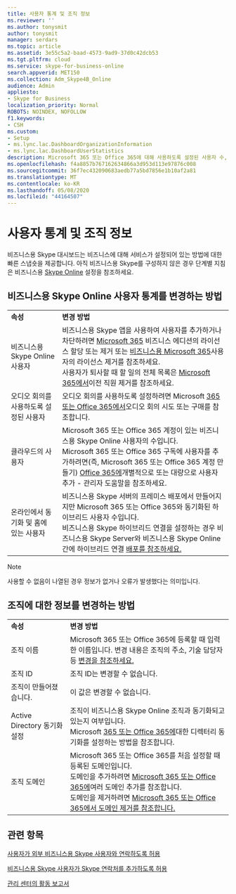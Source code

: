 ```yaml
---
title: 사용자 통계 및 조직 정보
ms.reviewer: ''
ms.author: tonysmit
author: tonysmit
manager: serdars
ms.topic: article
ms.assetid: 3e55c5a2-baad-4573-9ad9-37d0c42dcb53
ms.tgt.pltfrm: cloud
ms.service: skype-for-business-online
search.appverid: MET150
ms.collection: Adm_Skype4B_Online
audience: Admin
appliesto:
- Skype for Business
localization_priority: Normal
ROBOTS: NOINDEX, NOFOLLOW
f1.keywords:
- CSH
ms.custom:
- Setup
- ms.lync.lac.DashboardOrganizationInformation
- ms.lync.lac.DashboardUserStatistics
description: Microsoft 365 또는 Office 365에 대해 사용하도록 설정된 사용자 수, 회의 사용 가능 사용자 또는 사용자 수와 같이 비즈니스용 Skype 사용자 통계를 사용할 수 있는 방법을 확인합니다.
ms.openlocfilehash: f4a8857b767162634866a3d953d113e97876c008
ms.sourcegitcommit: 36f7ec432090683aedb77a5bd7856e1b10af2a81
ms.translationtype: MT
ms.contentlocale: ko-KR
ms.lasthandoff: 05/08/2020
ms.locfileid: "44164507"
---
```

# <a name="user-statistics-and-organization-information"></a>사용자 통계 및 조직 정보

비즈니스용 Skype 대시보드는 비즈니스에 대해 서비스가 설정되어 있는 방법에 대한 빠른 스냅숏을 제공합니다. 아직 비즈니스용 Skype를 구성하지 않은 경우 단계별 지침은 비즈니스용 [Skype Online](set-up-skype-for-business-online.md) 설정을 참조하세요.
  
## <a name="how-to-change-skype-for-business-online-user-statistics"></a>비즈니스용 Skype Online 사용자 통계를 변경하는 방법

|||
|:-----|:-----|
|**속성** <br/> |**변경 방법** <br/> |
|비즈니스용 Skype Online 사용자  <br/> |비즈니스용 Skype 앱을 사용하여 사용자를 추가하거나 차단하려면 [Microsoft 365](https://support.office.com/article/997596b5-4173-4627-b915-36abac6786dc) 비즈니스 에디션의 라이선스 할당 또는 제거 또는 [비즈니스용 Microsoft 365](https://support.office.com/article/9b497c85-d0a4-4735-80fa-d3565bc05bd1)사용자의 라이선스 제거를 참조하세요.  <br/> 사용자가 퇴사할 때 할 일의 전체 목록은 [Microsoft 365에서](https://support.office.com/article/44d96212-4d90-4027-9aa9-a95eddb367d1)이전 직원 제거를 참조하세요.  <br/> |
|오디오 회의를 사용하도록 설정된 사용자  <br/> |오디오 회의를 사용하도록 설정하려면 Microsoft [365 또는 Office 365에서](../audio-conferencing-in-office-365/try-or-purchase-audio-conferencing-in-office-365.md)오디오 회의 시도 또는 구매를 참조합니다.  <br/> |
|클라우드의 사용자  <br/> |Microsoft 365 또는 Office 365 계정이 있는 비즈니스용 Skype Online 사용자의 수입니다.  <br/> Microsoft 365 또는 Office 365 구독에 사용자를 추가하려면(즉, Microsoft 365 또는 Office 365 계정 만들기) [Office 365에](https://support.office.com/article/1970f7d6-03b5-442f-b385-5880b9c256ec)개별적으로 또는 대량으로 사용자 추가 - 관리자 도움말을 참조하세요.  <br/> |
|온라인에서 동기화 및 홈에 있는 사용자  <br/> |비즈니스용 Skype 서버의 프레미스 배포에서 만들어지지만 Microsoft 365 또는 Office 365와 동기화된 하이브리드 사용자 수입니다.  <br/> 비즈니스용 Skype 하이브리드 연결을 설정하는 경우 비즈니스용 Skype Server와 비즈니스용 Skype Online 간에 하이브리드 연결 [배포를 참조하세요.](https://technet.microsoft.com/library/jj204669.aspx)  <br/> |
   
> [!NOTE]
> 사용할 수 없음이 나열된 경우 정보가 없거나 오류가 발생했다는 의미입니다. 
  
## <a name="how-to-change-information-about-your-organization"></a>조직에 대한 정보를 변경하는 방법

|||
|:-----|:-----|
|**속성** <br/> |**변경 방법** <br/> |
|조직 이름  <br/> |Microsoft 365 또는 Office 365에 등록할 때 입력한 이름입니다. 변경 내용은 조직의 주소, 기술 담당자 등 [변경을 참조하세요.](https://support.office.com/article/a36e5a52-4df2-479e-bb97-9e67b8483e10)  <br/> |
|조직 ID  <br/> |조직 ID는 변경할 수 없습니다.  <br/> |
|조직이 만들어졌습니다.  <br/> |이 값은 변경할 수 없습니다.  <br/> |
|Active Directory 동기화 설정  <br/> |조직이 비즈니스용 Skype Online 조직과 동기화되고 있는지 여부입니다.  <br/> Microsoft [365 또는 Office 365에](https://support.office.com/article/1b3b5318-6977-42ed-b5c7-96fa74b08846)대한 디렉터리 동기화를 설정하는 방법을 참조합니다.  <br/> |
|조직 도메인  <br/> |Microsoft 365 또는 Office 365를 처음 설정할 때 등록된 도메인입니다.  <br/> 도메인을 추가하려면 [Microsoft 365 또는 Office 365에](https://support.office.com/article/2d2fa996-b760-411d-a5cc-190d63f13207)여러 도메인 추가를 참조합니다.  <br/> 도메인을 제거하려면 [Microsoft 365 또는 Office 365에서 도메인 제거를 참조합니다.](https://support.office.com/article/f09696b2-8c29-4588-a08b-b333da19810c)  <br/> |
   
## <a name="related-topics"></a>관련 항목
[사용자가 외부 비즈니스용 Skype 사용자와 연락하도록 허용](allow-users-to-contact-external-skype-for-business-users.md)

[비즈니스용 Skype 사용자가 Skype 연락처를 추가하도록 허용](let-skype-for-business-users-add-skype-contacts.md)

[관리 센터의 활동 보고서](https://support.office.com/article/0d6dfb17-8582-4172-a9a9-aed798150263)

  
 

